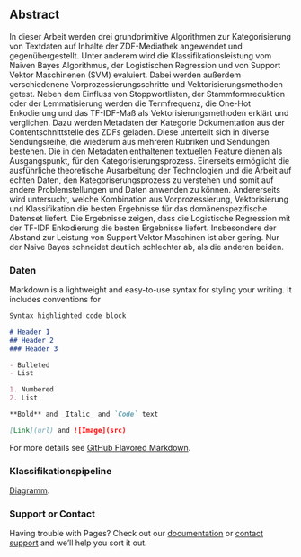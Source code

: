 ## Abstract

In dieser Arbeit werden drei grundprimitive Algorithmen zur Kategorisierung von Textdaten auf Inhalte der ZDF-Mediathek angewendet und gegenübergestellt. Unter anderem wird die Klassifikationsleistung vom Naiven Bayes Algorithmus, der Logistischen Regression und von Support Vektor Maschinenen (SVM) evaluiert. Dabei werden außerdem verschiedenene Vorprozessierungsschritte und Vektorisierungsmethoden getest. Neben dem Einfluss von Stoppwortlisten, der Stammformreduktion oder der Lemmatisierung werden die Termfrequenz, die One-Hot Enkodierung und das TF-IDF-Maß als Vektorisierungsmethoden erklärt und verglichen. Dazu werden Metadaten der Kategorie Dokumentation aus der Contentschnittstelle des ZDFs geladen. Diese unterteilt sich in diverse Sendungsreihe, die wiederum aus mehreren Rubriken und Sendungen bestehen. Die in den Metadaten enthaltenen textuellen Feature dienen als Ausgangspunkt, für den Kategorisierungsprozess.
Einerseits ermöglicht die ausführliche theoretische Ausarbeitung der Technologien und die Arbeit auf echten Daten, den Kategoriserungsprozess zu verstehen und somit auf andere Problemstellungen und Daten anwenden zu können. Andererseits wird untersucht, welche Kombination aus Vorprozessierung, Vektorisierung und Klassifikation die besten Ergebnisse für das domänenspezifische Datenset liefert.
Die Ergebnisse zeigen, dass die Logistische Regression mit der TF-IDF Enkodierung die besten Ergebnisse liefert. Insbesondere der Abstand zur Leistung von Support Vektor Maschinen ist aber gering. Nur der Naive Bayes schneidet deutlich schlechter ab, als die anderen beiden.

### Daten

Markdown is a lightweight and easy-to-use syntax for styling your writing. It includes conventions for

```markdown
Syntax highlighted code block

# Header 1
## Header 2
### Header 3

- Bulleted
- List

1. Numbered
2. List

**Bold** and _Italic_ and `Code` text

[Link](url) and ![Image](src)
```

For more details see [GitHub Flavored Markdown](https://guides.github.com/features/mastering-markdown/).

### Klassifikationspipeline

[Diagramm](https://github.com/PandasGoBamboo/Masterarbeit/blob/gh-pages/Untitled%20Diagram.png).

### Support or Contact

Having trouble with Pages? Check out our [documentation](https://docs.github.com/categories/github-pages-basics/) or [contact support](https://github.com/contact) and we’ll help you sort it out.
